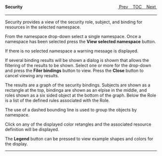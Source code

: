 <topicKey security/>
<topicBack id="topicNext" link="search"/>
<topicNext id="topicBack" link="storage"/>

<a style="float: right;" href="javascript:docNextTopic()">&nbsp;&nbsp;Next&nbsp;<i class="fas fa-lg fa-arrow-right"></i></a>
<a style="float: right;" href="javascript:docNextTopic('toc')">&nbsp;&nbsp;TOC&nbsp;&nbsp;</a>
<a style="float: right;" href="javascript:docPrevTopic()"><i class="fas fa-lg fa-arrow-left"></i>&nbsp;Prev&nbsp;&nbsp;</a>

#### Security

---

<!-- Color coded views of roles, bindings, and subjects defined for RBAC. -->

<!-- <div style="margin-left: 150px;">
    <iframe width="700" height="390" src="https://www.youtube.com/embed/zqzGLhoS1VY">
    </iframe>
</div> -->


Security provides a view of the security role, subject, and binding for resources in the selected namespace.  

From the namespace drop-down select a single namespace.  Once a namespace has been selected press the __View selected namespace__ button. 

If there is no selected namespace a warning message is displayed. 

If several binding results will be shown a dialog is showm that allows the filtering of the results to be shown.  Select one or more for the drop-down
and press the __Filer bindings__ button to view.  Press the __Close__ button to cancel viewing any results.

The results are a graph of the security bindings.  Subjects are shown as a rectangle at the top,  bindinga are shown as an elpise in the middle, and 
roles shown as a six sided object at the bottom of the graph.  Below the Role is a list of the defined rules associated with the Role.

The use of a dashed bounding line is used to group the objects by namespace. 

Click on any of the displayed color retangles and the associated resource definition will be displayed.

The __Legend__ button can be pressed to view example shapes and colors for the display.

---
